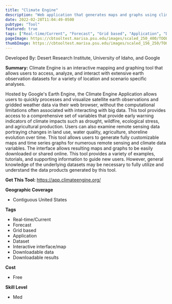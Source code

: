 ```yaml
---
title: "Climate Engine"
description: "Web application that generates maps and graphs using climate data from remotely sensed source data"
date: 2022-02-28T11:04:49-0500
pubtype: "Tool"
featured: true
tags: ["Real-time/Current", "Forecast", "Grid based", "Application", "Dataset", "Interactive interface/map", "Downloadable data", "Downloadable results"]
pageImage: https://cbtooltest.marisa.psu.edu/images/scaled_250_400/TOOLID_28.0_ScreenCapture-1.png
thumbImage: https://cbtooltest.marisa.psu.edu/images/scaled_156_250/TOOLID_28.0_ScreenCapture-1.png
---
```

Developed By: Desert Research Institute, University of Idaho, and Google

**Summary:** Climate Engine is an interactive mapping and graphing tool that allows users to access, analyze, and interact with extensive earth observation datasets for a variety of location and scenario specific analyses. 

Hosted by Google's Earth Engine, the Climate Engine Application allows users to quickly processes and visualize satellite earth observations and gridded weather data via their web browser, without the computational limitations often associated with interacting with big data. This tool provides access to a comprehensive set of variables that provide early warning indicators of climate impacts such as drought, wildfire, ecological stress, and agricultural production. Users can also examine remote sensing data portraying changes in land use, water quality, agriculture, shoreline evolution over time. This tool allows users to generate fully customizable maps and time series graphs for numerous remote sensing and climate data variables. The interface allows resulting maps and graphs to be easily downloaded or shared online. This tool provides a variety of examples, tutorials, and supporting information to guide new users. However, general knowledge of the underlying datasets may be necessary to fully utilize and understand the data products generated by this tool.



__**Get This Tool:**__ https://app.climateengine.org/

__**Geographic Coverage**__
- Contiguous United States

__**Tags**__
-  Real-time/Current
-  Forecast
-  Grid based
-  Application
-  Dataset
-  Interactive interface/map
-  Downloadable data
-  Downloadable results

__**Cost**__
- Free

__**Skill Level**__
- Med

